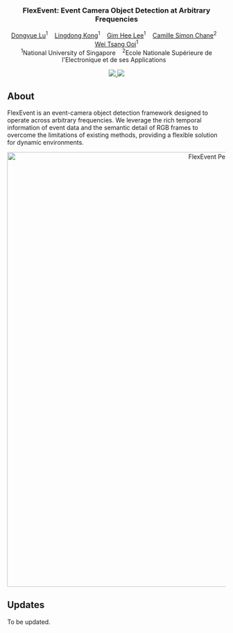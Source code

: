 
<p align="center">
  
  <h3 align="center"><strong>FlexEvent: Event Camera Object Detection at Arbitrary Frequencies</strong></h3>

  <p align="center">
      <a href="https://dylanorange.github.io" target='_blank'>Dongyue Lu</a><sup>1</sup>&nbsp;&nbsp;&nbsp;
      <a href="https://ldkong.com" target='_blank'>Lingdong Kong</a><sup>1</sup>&nbsp;&nbsp;&nbsp;
      <a href="https://www.comp.nus.edu.sg/~leegh/">Gim Hee Lee</a><sup>1</sup>&nbsp;&nbsp;&nbsp;
      <a href="https://scholar.google.at/citations?user=mbMNjekAAAAJ&hl=en">Camille Simon Chane</a><sup>2</sup>&nbsp;&nbsp;&nbsp;
      <a href="https://www.comp.nus.edu.sg/~ooiwt/">Wei Tsang Ooi</a><sup>1</sup>
    </br>
  <sup>1</sup>National University of Singapore&nbsp;&nbsp;&nbsp;
  <sup>2</sup>Ecole Nationale Supérieure de l'Electronique et de ses Applications&nbsp;&nbsp;&nbsp;
  </p>

</p>

<p align="center">
  <a href="https://flexevent.github.io/static/files/FlexEvent.pdf" target='_blank'>
    <img src="https://img.shields.io/badge/Paper-%F0%9F%93%83-lightblue">
  </a>
  
  <a href="https://flexevent.github.io" target='_blank'>
    <img src="https://img.shields.io/badge/Project-%F0%9F%94%97-blue">
  </a>
</p>



## About

FlexEvent is an event-camera object detection framework designed to operate
across arbitrary frequencies. We leverage the rich temporal information of event data and the semantic detail of RGB frames to overcome the limitations of existing methods, providing a flexible solution for dynamic environments.

<div style="text-align: center;">
    <img src="docs/webpage2.gif" alt="FlexEvent Performance GIF" style="max-width: 100%; height: auto; width: 1000px;">
</div>


## Updates
To be updated.